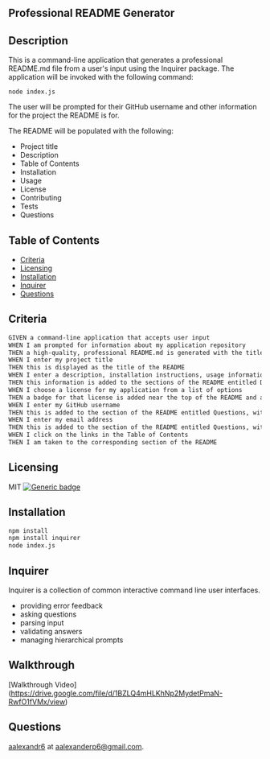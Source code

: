 ## Professional README Generator

## Description

This is a command-line application that generates a professional README.md file from a user's input using the Inquirer package. The application will be invoked with the following command:

`node index.js`

The user will be prompted for their GitHub username and other information for the project the README is for.

The README will be populated with the following:

- Project title
- Description
- Table of Contents
- Installation
- Usage
- License
- Contributing
- Tests
- Questions

## Table of Contents

- [Criteria](#criteria)
- [Licensing](#licensing)
- [Installation](#installation)
- [Inquirer](#inquirer)
- [Questions](#questions)

## Criteria

```bash
GIVEN a command-line application that accepts user input
WHEN I am prompted for information about my application repository
THEN a high-quality, professional README.md is generated with the title of my project and sections entitled Description, Table of Contents, Installation, Usage, License, Contributing, Tests, and Questions
WHEN I enter my project title
THEN this is displayed as the title of the README
WHEN I enter a description, installation instructions, usage information, contribution guidelines, and test instructions
THEN this information is added to the sections of the README entitled Description, Installation, Usage, Contributing, and Tests
WHEN I choose a license for my application from a list of options
THEN a badge for that license is added near the top of the README and a notice is added to the section of the README entitled License that explains which license the application is covered under
WHEN I enter my GitHub username
THEN this is added to the section of the README entitled Questions, with a link to my GitHub profile
WHEN I enter my email address
THEN this is added to the section of the README entitled Questions, with instructions on how to reach me with additional questions
WHEN I click on the links in the Table of Contents
THEN I am taken to the corresponding section of the README
```

## Licensing

MIT
[![Generic badge](https://img.shields.io/badge/License-MIT-green.svg)](https://choosealicense.com/licenses/mit/.)

## Installation

```bash
npm install
npm install inquirer
node index.js
```

## Inquirer

Inquirer is a collection of common interactive command line user interfaces.

- providing error feedback
- asking questions
- parsing input
- validating answers
- managing hierarchical prompts

## Walkthrough

[Walkthrough Video] (https://drive.google.com/file/d/1BZLQ4mHLKhNp2MydetPmaN-RwfO1fVMx/view)

## Questions

[aalexandr6](https://github.com/aalexandr6) at aalexanderp6@gmail.com.
